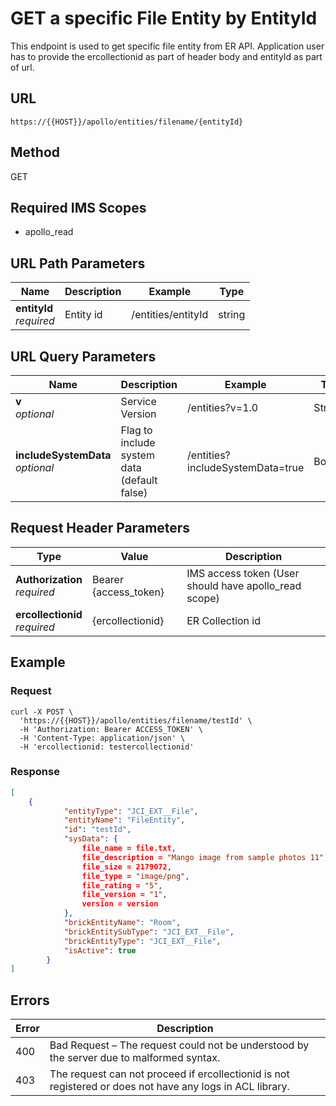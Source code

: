 ﻿---
post_title: 'GET a specific file Entity by EntityId'
layout: api_doc
published: true
---
# GET a specific File Entity by EntityId
This endpoint is used to get specific file entity from ER API. Application user has to provide the ercollectionid as part of header body and entityId as part of url.
## URL

`https://{{HOST}}/apollo/entities/filename/{entityId}`

## Method

<div class="get">GET</div>

## Required IMS Scopes

* apollo_read

## URL Path Parameters

|Name|Description|Example|Type|
|---|---|---|---|
|**entityId** <br>*required*|Entity id|/entities/entityId|string|

## URL Query Parameters

|Name|Description|Example|Type|
|---|---|---|---|
|**v** <br>*optional*|Service Version|/entities?v=1.0|String|
|**includeSystemData** <br>*optional*|Flag to include system data (default false)|/entities?includeSystemData=true|Boolean|

## Request Header Parameters

|Type|Value|Description|
|---|---|---|
|**Authorization** <br>*required*|Bearer {access_token}|IMS access token (User should have apollo_read scope)|
|**ercollectionid** <br>*required*|{ercollectionid}|ER Collection id|

## Example

### Request

```shell
curl -X POST \
  'https://{{HOST}}/apollo/entities/filename/testId' \
  -H 'Authorization: Bearer ACCESS_TOKEN' \
  -H 'Content-Type: application/json' \
  -H 'ercollectionid: testercollectionid' 
```

### Response

```json
[
    {
            "entityType": "JCI_EXT__File",
            "entityName": "FileEntity",
            "id": "testId",
            "sysData": {
                file_name = file.txt,
                file_description = "Mango image from sample photos 11",
                file_size = 2179072,
                file_type = "image/png",
                file_rating = "5",
                file_version = "1",
                version = version
            },
            "brickEntityName": "Room",
            "brickEntitySubType": "JCI_EXT__File",
            "brickEntityType": "JCI_EXT__File",
            "isActive": true
        }
]
```

## Errors

|Error|Description|
|---|---|
|400|Bad Request – The request could not be understood by the server due to malformed syntax.|
|403|The request can not proceed if ercollectionid is not registered or does not have any logs in ACL library.|
